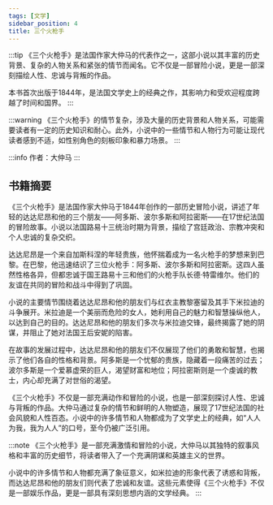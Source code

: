 ```yaml
---
tags: [文学]
sidebar_position: 4
title: 三个火枪手
---
```


:::tip
《三个火枪手》是法国作家大仲马的代表作之一，这部小说以其丰富的历史背景、复杂的人物关系和紧张的情节而闻名。它不仅是一部冒险小说，更是一部深刻描绘人性、忠诚与背叛的作品。

本书首次出版于1844年，是法国文学史上的经典之作，其影响力和受欢迎程度跨越了时间和国界。
:::

:::warning
《三个火枪手》的情节复杂，涉及大量的历史背景和人物关系，可能需要读者有一定的历史知识和耐心。此外，小说中的一些情节和人物行为可能让现代读者感到不适，如性别角色的刻板印象和暴力场景。
:::

:::info
作者：大仲马
:::

## 书籍摘要

《三个火枪手》是法国作家大仲马于1844年创作的一部历史冒险小说，讲述了年轻的达达尼昂和他的三个朋友——阿多斯、波尔多斯和阿拉密斯——在17世纪法国的冒险故事。小说以法国路易十三统治时期为背景，描绘了宫廷政治、宗教冲突和个人忠诚的复杂交织。

达达尼昂是一个来自加斯科涅的年轻贵族，他怀揣着成为一名火枪手的梦想来到巴黎。在巴黎，他迅速结识了三位火枪手：阿多斯、波尔多斯和阿拉密斯。这四人虽然性格各异，但都忠诚于国王路易十三和他们的火枪手队长德·特雷维尔。他们的友谊在共同的冒险和战斗中得到了巩固。

小说的主要情节围绕着达达尼昂和他的朋友们与红衣主教黎塞留及其手下米拉迪的斗争展开。米拉迪是一个美丽而危险的女人，她利用自己的魅力和智慧操纵他人，以达到自己的目的。达达尼昂和他的朋友们多次与米拉迪交锋，最终揭露了她的阴谋，并阻止了她对法国王后安妮的陷害。

在故事的发展过程中，达达尼昂和他的朋友们不仅展现了他们的勇敢和智慧，也揭示了他们各自的性格和背景。阿多斯是一个忧郁的贵族，隐藏着一段痛苦的过去；波尔多斯是一个爱慕虚荣的巨人，渴望财富和地位；阿拉密斯则是一个虔诚的教士，内心却充满了对世俗的渴望。

《三个火枪手》不仅是一部充满动作和冒险的小说，也是一部深刻探讨人性、忠诚与背叛的作品。大仲马通过复杂的情节和鲜明的人物塑造，展现了17世纪法国的社会风貌和人性百态。小说中的许多情节和人物都成为了文学史上的经典，如“人人为我，我为人人”的口号，至今仍被广泛引用。

:::note
《三个火枪手》是一部充满激情和冒险的小说，大仲马以其独特的叙事风格和丰富的历史细节，将读者带入了一个充满阴谋和英雄主义的世界。

小说中的许多情节和人物都充满了象征意义，如米拉迪的形象代表了诱惑和背叛，而达达尼昂和他的朋友们则代表了忠诚和友谊。这些元素使得《三个火枪手》不仅是一部娱乐作品，更是一部具有深刻思想内涵的文学经典。
:::